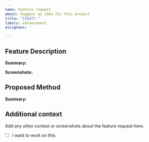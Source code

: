 ```yaml
---
name: Feature request
about: Suggest an idea for this project
title: "[FEAT] "
labels: enhancement
assignees: ''

---
```


## Feature Description

**Summary:**

**Screenshots:**

## Proposed Method

**Summary:**

## Additional context
Add any other context or screenshots about the feature request here.

- [ ] I want to work on this

